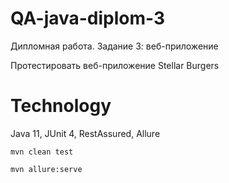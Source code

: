 # QA-java-diplom-3
Дипломная работа. Задание 3: веб-приложение

Протестировать веб-приложение Stellar Burgers

# Technology
Java 11, JUnit 4, RestAssured, Allure

``` Start
mvn clean test
```
``` Allure report
mvn allure:serve
```
